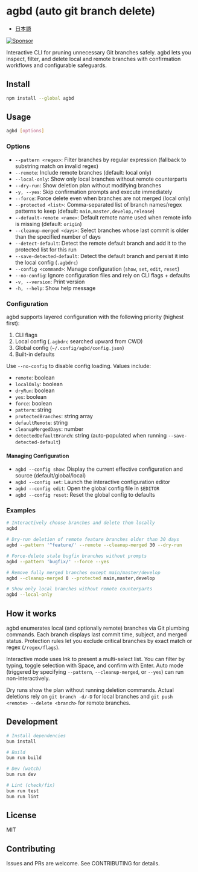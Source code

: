 # agbd (auto git branch delete)

- [日本語](./README.ja.md)

<a href="https://github.com/sponsors/riya-amemiya"><img alt="Sponsor" src="https://img.shields.io/badge/sponsor-30363D?style=for-the-badge&logo=GitHub-Sponsors&logoColor=#white" /></a>

Interactive CLI for pruning unnecessary Git branches safely. agbd lets you inspect, filter, and delete local and remote branches with confirmation workflows and configurable safeguards.

## Install

```bash
npm install --global agbd
```

## Usage

```bash
agbd [options]
```

### Options

- `--pattern <regex>`: Filter branches by regular expression (fallback to substring match on invalid regex)
- `--remote`: Include remote branches (default: local only)
- `--local-only`: Show only local branches without remote counterparts
- `--dry-run`: Show deletion plan without modifying branches
- `-y, --yes`: Skip confirmation prompts and execute immediately
- `--force`: Force delete even when branches are not merged (local only)
- `--protected <list>`: Comma-separated list of branch names/regex patterns to keep (default: `main,master,develop,release`)
- `--default-remote <name>`: Default remote name used when remote info is missing (default: `origin`)
- `--cleanup-merged <days>`: Select branches whose last commit is older than the specified number of days
- `--detect-default`: Detect the remote default branch and add it to the protected list for this run
- `--save-detected-default`: Detect the default branch and persist it into the local config (`.agbdrc`)
- `--config <command>`: Manage configuration (`show`, `set`, `edit`, `reset`)
- `--no-config`: Ignore configuration files and rely on CLI flags + defaults
- `-v, --version`: Print version
- `-h, --help`: Show help message

### Configuration

agbd supports layered configuration with the following priority (highest first):

1. CLI flags
2. Local config (`.agbdrc` searched upward from CWD)
3. Global config (`~/.config/agbd/config.json`)
4. Built-in defaults

Use `--no-config` to disable config loading. Values include:

- `remote`: boolean
- `localOnly`: boolean
- `dryRun`: boolean
- `yes`: boolean
- `force`: boolean
- `pattern`: string
- `protectedBranches`: string array
- `defaultRemote`: string
- `cleanupMergedDays`: number
- `detectedDefaultBranch`: string (auto-populated when running `--save-detected-default`)

#### Managing Configuration

- `agbd --config show`: Display the current effective configuration and source (default/global/local)
- `agbd --config set`: Launch the interactive configuration editor
- `agbd --config edit`: Open the global config file in `$EDITOR`
- `agbd --config reset`: Reset the global config to defaults

### Examples

```bash
# Interactively choose branches and delete them locally
agbd

# Dry-run deletion of remote feature branches older than 30 days
agbd --pattern '^feature/' --remote --cleanup-merged 30 --dry-run

# Force-delete stale bugfix branches without prompts
agbd --pattern 'bugfix/' --force --yes

# Remove fully merged branches except main/master/develop
agbd --cleanup-merged 0 --protected main,master,develop

# Show only local branches without remote counterparts
agbd --local-only
```

## How it works

agbd enumerates local (and optionally remote) branches via Git plumbing commands. Each branch displays last commit time, subject, and merged status. Protection rules let you exclude critical branches by exact match or regex (`/regex/flags`).

Interactive mode uses Ink to present a multi-select list. You can filter by typing, toggle selection with Space, and confirm with Enter. Auto mode (triggered by specifying `--pattern`, `--cleanup-merged`, or `--yes`) can run non-interactively.

Dry runs show the plan without running deletion commands. Actual deletions rely on `git branch -d/-D` for local branches and `git push <remote> --delete <branch>` for remote branches.

## Development

```bash
# Install dependencies
bun install

# Build
bun run build

# Dev (watch)
bun run dev

# Lint (check/fix)
bun run test
bun run lint
```

## License

MIT

## Contributing

Issues and PRs are welcome. See CONTRIBUTING for details.
